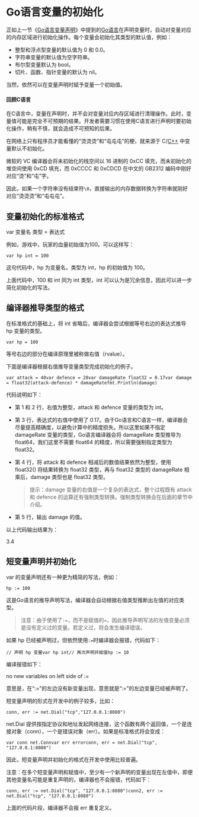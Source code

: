 # Go语言变量的初始化


正如上一节《[Go语言变量声明](http://c.biancheng.net/view/9.html)》中提到的[Go语言](http://c-local.biancheng.net/golang/)在声明变量时，自动对变量对应的内存区域进行初始化操作。每个变量会初始化其类型的默认值，例如：

-   整型和浮点型变量的默认值为 0 和 0.0。
-   字符串变量的默认值为空字符串。
-   布尔型变量默认为 bool。
-   切片、函数、指针变量的默认为 nil。

当然，依然可以在变量声明时赋予变量一个初始值。

#### 回顾C语言

在C语言中，变量在声明时，并不会对变量对应内存区域进行清理操作。此时，变量值可能是完全不可预期的结果。开发者需要习惯在使用C语言进行声明时要初始化操作，稍有不慎，就会造成不可预知的后果。

在网络上只有程序员才能看懂的“烫烫烫”和“屯屯屯”的梗，就来源于 C/[C++](http://c.biancheng.net/cplus/) 中变量默认不初始化。

微软的 VC 编译器会将未初始化的栈空间以 16 进制的 0xCC 填充，而未初始化的堆空间使用 0xCD 填充，而 0xCCCC 和 0xCDCD 在中文的 GB2312 编码中刚好对应“烫”和“屯”字。

因此，如果一个字符串没有结束符`\0`，直接输出的内存数据转换为字符串就刚好对应“烫烫烫”和“屯屯屯”。

## 变量初始化的标准格式

var 变量名 类型 = 表达式

例如，游戏中，玩家的血量初始值为100。可以这样写：

```
var hp int = 100
```

这句代码中，hp 为变量名，类型为 int，hp 的初始值为 100。

上面代码中，100 和 int 同为 int 类型，int 可以认为是冗余信息，因此可以进一步简化初始化的写法。

## 编译器推导类型的格式

在标准格式的基础上，将 int 省略后，编译器会尝试根据等号右边的表达式推导 hp 变量的类型。

```
var hp = 100
```

等号右边的部分在编译原理里被称做右值（rvalue）。

下面是编译器根据右值推导变量类型完成初始化的例子。

```
var attack = 40var defence = 20var damageRate float32 = 0.17var damage = float32(attack-defence) * damageRatefmt.Println(damage)
```

代码说明如下：

-   第 1 和 2 行，右值为整型，attack 和 defence 变量的类型为 int。

-   第 3 行，表达式的右值中使用了 0.17。由于Go语言和C语言一样，编译器会尽量提高精确度，以避免计算中的精度损失。所以这里如果不指定 damageRate 变量的类型，Go语言编译器会将 damageRate 类型推导为 float64，我们这里不需要 float64 的精度，所以需要强制指定类型为 float32。

-   第 4 行，将 attack 和 defence 相减后的数值结果依然为整型，使用 float32() 将结果转换为 float32 类型，再与 float32 类型的 damageRate 相乘后，damage 类型也是 float32 类型。

    > 提示：damage 变量的右值是一个复杂的表达式，整个过程既有 attack 和 defence 的运算还有强制类型转换。强制类型转换会在后面的章节中介绍。

-   第 5 行，输出 damage 的值。

以上代码输出结果为：

3.4

## 短变量声明并初始化

var 的变量声明还有一种更为精简的写法，例如：

```
hp := 100
```

这是Go语言的推导声明写法，编译器会自动根据右值类型推断出左值的对应类型。


> 注意：由于使用了`:=`，而不是赋值的`=`，因此推导声明写法的左值变量必须是没有定义过的变量。若定义过，将会发生编译错误。

如果 hp 已经被声明过，但依然使用`:=`时编译器会报错，代码如下：

```
// 声明 hp 变量var hp int// 再次声明并赋值hp := 10
```

编译报错如下：

no new variables on left side of :=

意思是，在“:=”的左边没有新变量出现，意思就是“:=”的左边变量已经被声明了。

短变量声明的形式在开发中的例子较多，比如：

```
conn, err := net.Dial("tcp","127.0.0.1:8080")
```

net.Dial 提供按指定协议和地址发起网络连接，这个函数有两个返回值，一个是连接对象（conn），一个是错误对象（err）。如果是标准格式将会变成：

```
var conn net.Connvar err errorconn, err = net.Dial("tcp", "127.0.0.1:8080")
```

因此，短变量声明并初始化的格式在开发中使用比较普遍。

注意：在多个短变量声明和赋值中，至少有一个新声明的变量出现在左值中，即便其他变量名可能是重复声明的，编译器也不会报错，代码如下：

```
conn, err := net.Dial("tcp", "127.0.0.1:8080")conn2, err := net.Dial("tcp", "127.0.0.1:8080")
```

上面的代码片段，编译器不会报 err 重复定义。
